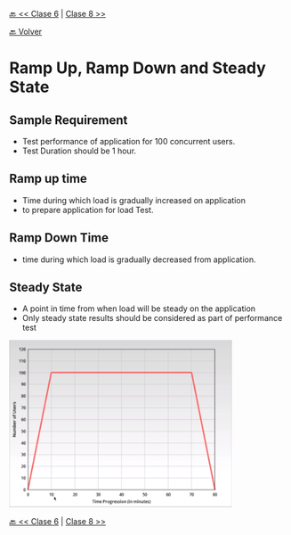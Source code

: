 [🔙 << Clase 6](../06_Class/06_Class.md) | [Clase 8 >>](../08_Class/08_Class.md)

[🔙 Volver](../README.md)


# Ramp Up, Ramp Down and Steady State
## Sample Requirement
- Test performance of application for 100 concurrent users.
- Test Duration should be 1 hour.

## Ramp up time
- Time during which load is gradually increased on application
- to prepare application for load Test.

## Ramp Down Time
- time during which load is gradually decreased from application.
## Steady State
- A point in time from when load will be steady on the application
- Only steady state results should be considered as part of performance test

<img src="../assets/RampGraph.png" alt="Difference" width="400" height="300">


[🔙 << Clase 6](../06_Class/06_Class.md) | [Clase 8 >>](../08_Class/08_Class.md)

